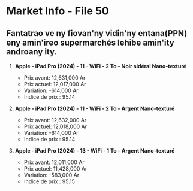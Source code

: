 # Market Info - File 50

## Fantatrao ve ny fiovan'ny vidin'ny entana(PPN) eny amin'ireo supermarchés lehibe amin'ity androany ity.

1. **Apple - iPad Pro (2024) - 11 - WiFi - 2 To - Noir sidéral Nano-texturé**
   - Prix avant: 12,631,000 Ar
   - Prix actuel: 12,017,000 Ar
   - Variation: -614,000 Ar
   - Indice de prix : 95.14

2. **Apple - iPad Pro (2024) - 11 - WiFi - 2 To - Argent Nano-texturé**
   - Prix avant: 12,632,000 Ar
   - Prix actuel: 12,018,000 Ar
   - Variation: -614,000 Ar
   - Indice de prix : 95.14

3. **Apple - iPad Pro (2024) - 13 - WiFi - 1 To - Argent Nano-texturé**
   - Prix avant: 12,011,000 Ar
   - Prix actuel: 11,428,000 Ar
   - Variation: -583,000 Ar
   - Indice de prix : 95.15

